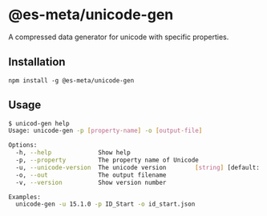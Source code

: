 # @es-meta/unicode-gen
A compressed data generator for unicode with specific properties.

## Installation
```
npm install -g @es-meta/unicode-gen
```

## Usage
```sh
$ unicod-gen help
Usage: unicode-gen -p [property-name] -o [output-file]

Options:
  -h, --help             Show help                                     [boolean]
  -p, --property         The property name of Unicode                   [string]
  -u, --unicode-version  The unicode version        [string] [default: "15.1.0"]
  -o, --out              The output filename                            [string]
  -v, --version          Show version number                           [boolean]

Examples:
  unicode-gen -u 15.1.0 -p ID_Start -o id_start.json
```
